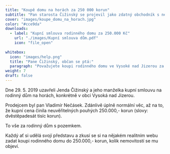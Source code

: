 ```yaml
---
title: "Koupě domu na horách za 250 000 korun"
subtitle: "Pan starosta Čižinský se projevil jako zdatný obchodník s nemovitostmi."
cover: "images/koupe_domu_na_horach.jpg"
color: "#cce9da"
downloads:
  - label: "Kupní smlouva rodinného domu za 250.000 Kč"
    url: "./images/Kupní smlouva dům.pdf"
    icon: "file_open"
  
whitebox:
  icon: "images/help.png"
  title: "Pane Čižinský, občan se ptá:"
  paragraph: "Považujete koupi rodinného domu ve Vysoké nad Jizerou za cenu 250.000,- korun za běžnou realitní transakci? Nebo byla podezřele nízká cena odměnou za nějaké služby, které jste jako starosta naší městské části někomu poskytl?"
weight: 7
draft: false
---
```



Dne 29. 5. 2019 uzavřeli Jenda Čižinský a jeho manželka kupní smlouvu na rodinný dům na horách, konkrétně v obci Vysoká nad Jizerou. 

Prodejcem byl pan Vladimír Nečásek. Zdánlivě úplně normální věc, až na to, že kupní cena činila neuvěřitelných pouhých 250.000,- korun (slovy: dvěstěpadesát tisíc korun). 


To vše za rodinný dům s pozemkem. 


Každý ať si udělá svojí představu a zkusí se si na nějakém realitním webu zadat koupi rodinného domu do 250.000,- korun, kolik nemovitostí se mu objeví. 

